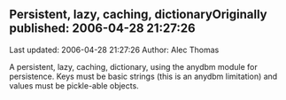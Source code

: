 ## Persistent, lazy, caching, dictionaryOriginally published: 2006-04-28 21:27:26 
Last updated: 2006-04-28 21:27:26 
Author: Alec Thomas 
 
A persistent, lazy, caching, dictionary, using the anydbm module for persistence. Keys must be basic strings (this is an anydbm limitation) and values must be pickle-able objects.